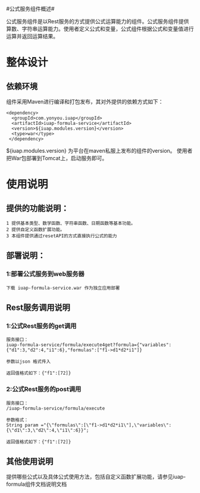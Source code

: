 #公式服务组件概述#

公式服务组件是以Rest服务的方式提供公式运算能力的组件。公式服务组件提供算数、字符串运算能力。使用者定义公式和变量，公式组件根据公式和变量值进行运算并返回运算结果。

# 整体设计 #


## 依赖环境 ##

组件采用Maven进行编译和打包发布，其对外提供的依赖方式如下：

    <dependency>
	  <groupId>com.yonyou.iuap</groupId>
	  <artifactId>iuap-formula-service</artifactId>
	  <version>${iuap.modules.version}</version>
	  <type>war</type>
	 </dependency>

${iuap.modules.version} 为平台在maven私服上发布的组件的version。
使用者把War包部署到Tomcat上，启动服务即可。


# 使用说明

## 提供的功能说明： 

    1 提供基本类型、数学函数、字符串函数、日期函数等基本功能。
	2 提供自定义函数扩展功能。
	3 本组件提供通过resetAPI的方式直接执行公式的能力
	
## 部署说明：

### 1:部署公式服务到web服务器

	下载 iuap-formula-service.war 作为独立应用部署	

## Rest服务调用说明	

	
### 1:公式Rest服务的get调用

	服务接口：
	iuap-formula-service/formula/execute4get?formula={"variables":{"d1":3,"d2":4,"i1":6},"formulas":["f1->d1*d2*i1"]}
	
	参数以json 格式传入
	
	返回值格式如下：{"f1":[72]}



### 2:公式Rest服务的post调用

	服务接口：
	/iuap-formula-service/formula/execute
	
	参数格式：
	String param ="{\"formulas\":[\"f1->d1*d2*i1\"],\"variables\":{\"d1\":3,\"d2\":4,\"i1\":6}}";
	
	返回值格式如下：{"f1":[72]}



## 其他使用说明

提供哪些公式以及具体公式使用方法，包括自定义函数扩展功能，请参见iuap-formula组件文档说明文档
